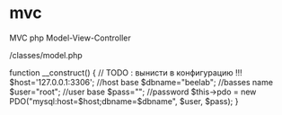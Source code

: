 # mvc
MVC php
Model-View-Controller

/classes/model.php

 function __construct()
    {
        // TODO : вынисти в конфигурацию !!!
        $host='127.0.0.1:3306'; //host base
        $dbname="beelab"; //basses name
        $user="root";  //user base
        $pass="";  //password 
        $this->pdo = new PDO("mysql:host=$host;dbname=$dbname", $user, $pass);
    }
